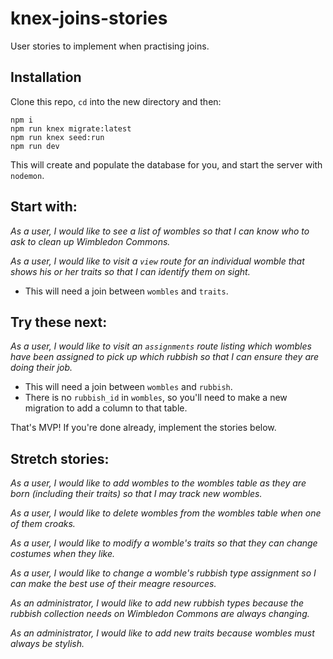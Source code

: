 # knex-joins-stories

User stories to implement when practising joins.

## Installation

Clone this repo, `cd` into the new directory and then:

```
npm i
npm run knex migrate:latest
npm run knex seed:run
npm run dev
```

This will create and populate the database for you, and start the server with `nodemon`.

## Start with:

_As a user, I would like to see a list of wombles so that I can know who to ask to clean up Wimbledon Commons._

_As a user, I would like to visit a `view` route for an individual womble that shows his or her traits so that I can identify them on sight._

- This will need a join between `wombles` and `traits`.

## Try these next:

_As a user, I would like to visit an `assignments` route listing which wombles have been assigned to pick up which rubbish so that I can ensure they are doing their job._

- This will need a join between `wombles` and `rubbish`.
- There is no `rubbish_id` in `wombles`, so you'll need to make a new migration to add a column to that table.

That's MVP! If you're done already, implement the stories below.

## Stretch stories:

_As a user, I would like to add wombles to the wombles table as they are born (including their traits) so that I may track new wombles._

_As a user, I would like to delete wombles from the wombles table when one of them croaks._

_As a user, I would like to modify a womble's traits so that they can change costumes when they like._

_As a user, I would like to change a womble's rubbish type assignment so I can make the best use of their meagre resources._

_As an administrator, I would like to add new rubbish types because the rubbish collection needs on Wimbledon Commons are always changing._

_As an administrator, I would like to add new traits because wombles must always be stylish._
